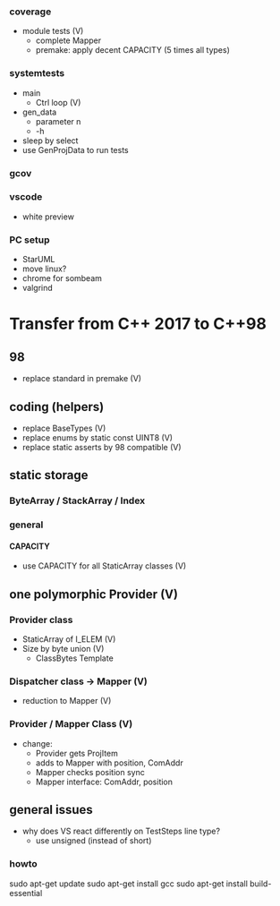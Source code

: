 ### coverage
-   module tests (V)
    -   complete Mapper
    -   premake: apply decent CAPACITY (5 times all types)

### systemtests
-   main
    -   Ctrl loop (V)
-   gen_data
    - parameter n
    - -h
-   sleep by select
-   use GenProjData to run tests

### gcov

### vscode
-   white preview

### PC setup
-   StarUML
-   move linux?
-   chrome for sombeam
-   valgrind


# Transfer from C++ 2017 to C++98
## 98
-   replace standard in premake (V)

## coding (helpers)
-   replace BaseTypes (V)
-   replace enums by static const UINT8 (V)
-   replace static asserts by 98 compatible (V)

## static storage
### ByteArray / StackArray / Index
### general
#### CAPACITY
- use CAPACITY for all StaticArray classes (V)
## one polymorphic Provider (V)
### Provider class
- StaticArray of I_ELEM (V)
- Size by byte union (V)
    - ClassBytes Template

### Dispatcher class -> Mapper (V)
- reduction to Mapper (V)

### Provider / Mapper Class (V)
- change:
    -   Provider gets ProjItem
    -   adds to Mapper with position, ComAddr
    -   Mapper checks position sync
    -   Mapper interface: ComAddr, position


## general issues
-   why does VS react differently on TestSteps line type?
    - use unsigned (instead of short)

### howto
sudo apt-get update
sudo apt-get install gcc
sudo apt-get install build-essential
